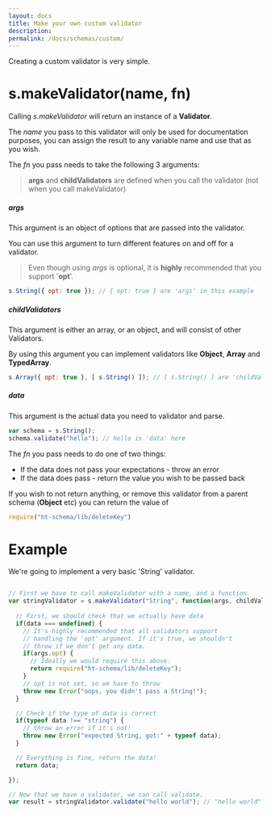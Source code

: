 ```yaml
---
layout: docs
title: Make your own custom validator
description: 
permalink: /docs/schemas/custom/
---
```


Creating a custom validator is very simple.

# s.makeValidator(name, fn)

Calling *s.makeValidator* will return an instance of a **Validator**.

The *name* you pass to this validator will only be used for documentation purposes, you can assign the result to any variable name and use that as you wish.

The *fn* you pass needs to take the following 3 arguments:

<blockquote class="ht-callout ht-callout-info">
  <p>
    <b>args</b> and <b>childValidators</b> are defined when you call the validator (not when you call makeValidator)
  </p>
</blockquote>

##### args

This argument is an object of options that are passed into the validator.

You can use this argument to turn different features on and off for a validator.

<blockquote class="ht-callout ht-callout-warning">
  <p>
    Even though using <i>args</i> is optional, it is <b>highly</b> recommended that you support '<b>opt</b>'.
  </p>
</blockquote>

```js
s.String({ opt: true }); // { opt: true } are 'args' in this example
```

##### childValidators

This argument is either an array, or an object, and will consist of other Validators.

By using this argument you can implement validators like **Object**, **Array** and **TypedArray**.

```js
s.Array({ opt: true }, [ s.String() ]); // [ s.String() ] are 'childValidators' in this example
```

##### data

This argument is the actual data you need to validator and parse.

```js
var schema = s.String();
schema.validate("hello"); // hello is 'data' here
```

The *fn* you pass needs to do one of two things:

* If the data does not pass your expectations - throw an error
* If the data does pass - return the value you wish to be passed back

If you wish to not return anything, or remove this validator from a parent schema (**Object** etc) you can return the value of

```js
require("ht-schema/lib/deleteKey")
```

# Example

We're going to implement a very basic 'String' validator.

```js

// First we have to call makeValidator with a name, and a function.
var stringValidator = s.makeValidator("String", function(args, childValidators, data) {
  
  // First, we should check that we actually have data
  if(data === undefined) {
    // It's highly recommended that all validators support
    // handling the 'opt' argument. If it's true, we shouldn't
    // throw if we don't get any data.
    if(args.opt) {
      // Ideally we would require this above.
      return require("ht-schema/lib/deleteKey");
    }
    // opt is not set, so we have to throw
    throw new Error("oops, you didn't pass a String!");
  }

  // Check if the type of data is correct
  if(typeof data !== "string") {
    // throw an error if it's not!
    throw new Error("expected String, got:" + typeof data);
  }

  // Everything is fine, return the data!
  return data;

});

// Now that we have a validator, we can call validate.
var result = stringValidator.validate("hello world"); // "hello world"
```
